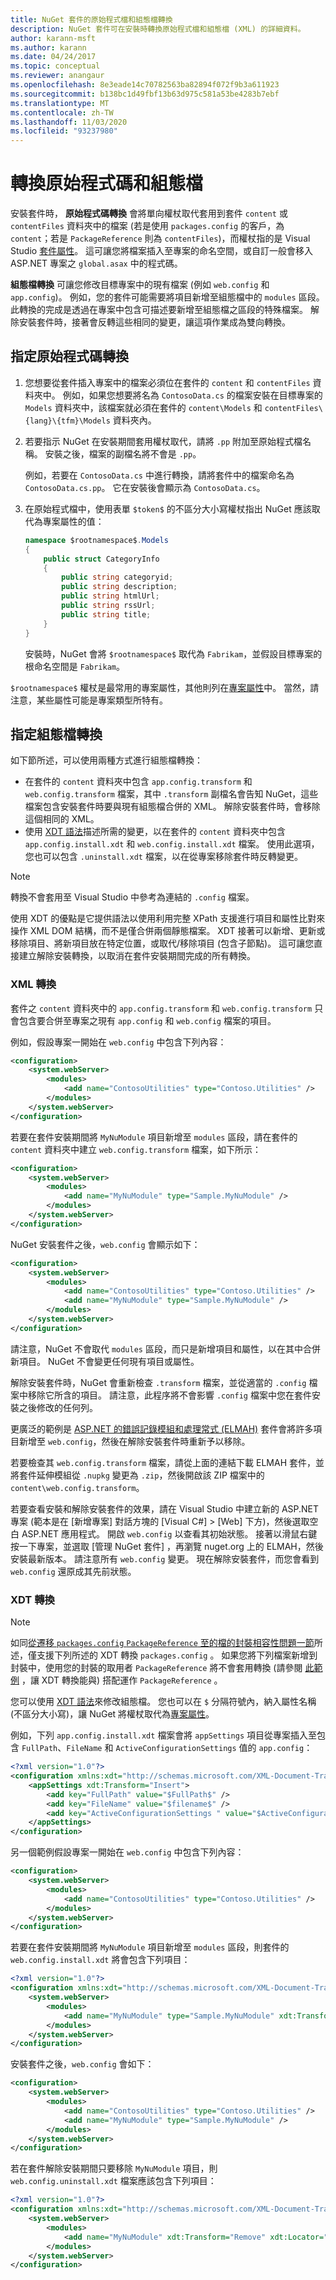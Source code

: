 ```yaml
---
title: NuGet 套件的原始程式檔和組態檔轉換
description: NuGet 套件可在安裝時轉換原始程式檔和組態檔 (XML) 的詳細資料。
author: karann-msft
ms.author: karann
ms.date: 04/24/2017
ms.topic: conceptual
ms.reviewer: anangaur
ms.openlocfilehash: 8e3eade14c70782563ba82894f072f9b3a611923
ms.sourcegitcommit: b138bc1d49fbf13b63d975c581a53be4283b7ebf
ms.translationtype: MT
ms.contentlocale: zh-TW
ms.lasthandoff: 11/03/2020
ms.locfileid: "93237980"
---
```

# <a name="transforming-source-code-and-configuration-files"></a>轉換原始程式碼和組態檔

安裝套件時， **原始程式碼轉換** 會將單向權杖取代套用到套件 `content` 或 `contentFiles` 資料夾中的檔案 (若是使用 `packages.config` 的客戶，為 `content`；若是 `PackageReference` 則為 `contentFiles`)，而權杖指的是 Visual Studio [套件屬性](/dotnet/api/vslangproj.projectproperties?view=visualstudiosdk-2017&viewFallbackFrom=netframework-4.7)。 這可讓您將檔案插入至專案的命名空間，或自訂一般會移入 ASP.NET 專案之 `global.asax` 中的程式碼。

**組態檔轉換** 可讓您修改目標專案中的現有檔案 (例如 `web.config` 和 `app.config`)。 例如，您的套件可能需要將項目新增至組態檔中的 `modules` 區段。 此轉換的完成是透過在專案中包含可描述要新增至組態檔之區段的特殊檔案。 解除安裝套件時，接著會反轉這些相同的變更，讓這項作業成為雙向轉換。

## <a name="specifying-source-code-transformations"></a>指定原始程式碼轉換

1. 您想要從套件插入專案中的檔案必須位在套件的 `content` 和 `contentFiles` 資料夾中。 例如，如果您想要將名為 `ContosoData.cs` 的檔案安裝在目標專案的 `Models` 資料夾中，該檔案就必須在套件的 `content\Models` 和 `contentFiles\{lang}\{tfm}\Models` 資料夾內。

1. 若要指示 NuGet 在安裝期間套用權杖取代，請將 `.pp` 附加至原始程式檔名稱。 安裝之後，檔案的副檔名將不會是 `.pp`。

    例如，若要在 `ContosoData.cs` 中進行轉換，請將套件中的檔案命名為 `ContosoData.cs.pp`。 它在安裝後會顯示為 `ContosoData.cs`。

1. 在原始程式檔中，使用表單 `$token$` 的不區分大小寫權杖指出 NuGet 應該取代為專案屬性的值：

    ```cs
    namespace $rootnamespace$.Models
    {
        public struct CategoryInfo
        {
            public string categoryid;
            public string description;
            public string htmlUrl;
            public string rssUrl;
            public string title;
        }
    }
    ```

    安裝時，NuGet 會將 `$rootnamespace$` 取代為 `Fabrikam`，並假設目標專案的根命名空間是 `Fabrikam`。

`$rootnamespace$` 權杖是最常用的專案屬性，其他則列在[專案屬性](/dotnet/api/vslangproj.projectproperties?view=visualstudiosdk-2017&viewFallbackFrom=netframework-4.7)中。 當然，請注意，某些屬性可能是專案類型所特有。

## <a name="specifying-config-file-transformations"></a>指定組態檔轉換

如下節所述，可以使用兩種方式進行組態檔轉換：

- 在套件的 `content` 資料夾中包含 `app.config.transform` 和 `web.config.transform` 檔案，其中 `.transform` 副檔名會告知 NuGet，這些檔案包含安裝套件時要與現有組態檔合併的 XML。 解除安裝套件時，會移除這個相同的 XML。
- 使用 [XDT 語法](/previous-versions/aspnet/dd465326(v=vs.110))描述所需的變更，以在套件的 `content` 資料夾中包含 `app.config.install.xdt` 和 `web.config.install.xdt` 檔案。 使用此選項，您也可以包含 `.uninstall.xdt` 檔案，以在從專案移除套件時反轉變更。

> [!Note]
> 轉換不會套用至 Visual Studio 中參考為連結的 `.config` 檔案。

使用 XDT 的優點是它提供語法以使用利用完整 XPath 支援進行項目和屬性比對來操作 XML DOM 結構，而不是僅合併兩個靜態檔案。 XDT 接著可以新增、更新或移除項目、將新項目放在特定位置，或取代/移除項目 (包含子節點)。 這可讓您直接建立解除安裝轉換，以取消在套件安裝期間完成的所有轉換。

### <a name="xml-transforms"></a>XML 轉換

套件之 `content` 資料夾中的 `app.config.transform` 和 `web.config.transform` 只會包含要合併至專案之現有 `app.config` 和 `web.config` 檔案的項目。

例如，假設專案一開始在 `web.config` 中包含下列內容：

```xml
<configuration>
    <system.webServer>
        <modules>
            <add name="ContosoUtilities" type="Contoso.Utilities" />
        </modules>
    </system.webServer>
</configuration>
```

若要在套件安裝期間將 `MyNuModule` 項目新增至 `modules` 區段，請在套件的 `content` 資料夾中建立 `web.config.transform` 檔案，如下所示：

```xml
<configuration>
    <system.webServer>
        <modules>
            <add name="MyNuModule" type="Sample.MyNuModule" />
        </modules>
    </system.webServer>
</configuration>
```

NuGet 安裝套件之後，`web.config` 會顯示如下：

```xml
<configuration>
    <system.webServer>
        <modules>
            <add name="ContosoUtilities" type="Contoso.Utilities" />
            <add name="MyNuModule" type="Sample.MyNuModule" />
        </modules>
    </system.webServer>
</configuration>
```

請注意，NuGet 不會取代 `modules` 區段，而只是新增項目和屬性，以在其中合併新項目。 NuGet 不會變更任何現有項目或屬性。

解除安裝套件時，NuGet 會重新檢查 `.transform` 檔案，並從適當的 `.config` 檔案中移除它所含的項目。 請注意，此程序將不會影響 `.config` 檔案中您在套件安裝之後修改的任何列。

更廣泛的範例是 [ASP.NET 的錯誤記錄模組和處理常式 (ELMAH)](https://www.nuget.org/packages/elmah/) 套件會將許多項目新增至 `web.config`，然後在解除安裝套件時重新予以移除。

若要檢查其 `web.config.transform` 檔案，請從上面的連結下載 ELMAH 套件，並將套件延伸模組從 `.nupkg` 變更為 `.zip`，然後開啟該 ZIP 檔案中的 `content\web.config.transform`。

若要查看安裝和解除安裝套件的效果，請在 Visual Studio 中建立新的 ASP.NET 專案 (範本是在 [新增專案] 對話方塊的 [Visual C#] > [Web]  下方)，然後選取空白 ASP.NET 應用程式。 開啟 `web.config` 以查看其初始狀態。 接著以滑鼠右鍵按一下專案，並選取 [管理 NuGet 套件]  ，再瀏覽 nuget.org 上的 ELMAH，然後安裝最新版本。 請注意所有 `web.config` 變更。 現在解除安裝套件，而您會看到 `web.config` 還原成其先前狀態。

### <a name="xdt-transforms"></a>XDT 轉換

> [!Note]
> 如同[從遷移 `packages.config` `PackageReference` 至的檔的封裝相容性問題一節](../consume-packages/migrate-packages-config-to-package-reference.md#package-compatibility-issues)所述，僅支援下列所述的 XDT 轉換 `packages.config` 。 如果您將下列檔案新增到封裝中，使用您的封裝的取用者 `PackageReference` 將不會套用轉換 (請參閱 [此範例](https://github.com/NuGet/Samples/tree/master/XDTransformExample) ，讓 XDT 轉換能與) 搭配運作 `PackageReference` 。

您可以使用 [XDT 語法](/previous-versions/aspnet/dd465326(v=vs.110))來修改組態檔。 您也可以在 `$` 分隔符號內，納入屬性名稱 (不區分大小寫)，讓 NuGet 將權杖取代為[專案屬性](/dotnet/api/vslangproj.projectproperties?view=visualstudiosdk-2017&viewFallbackFrom=netframework-4.7)。

例如，下列 `app.config.install.xdt` 檔案會將 `appSettings` 項目從專案插入至包含 `FullPath`、`FileName` 和 `ActiveConfigurationSettings` 值的 `app.config`：

```xml
<?xml version="1.0"?>
<configuration xmlns:xdt="http://schemas.microsoft.com/XML-Document-Transform">
    <appSettings xdt:Transform="Insert">
        <add key="FullPath" value="$FullPath$" />
        <add key="FileName" value="$filename$" />
        <add key="ActiveConfigurationSettings " value="$ActiveConfigurationSettings$" />
    </appSettings>
</configuration>
```

另一個範例假設專案一開始在 `web.config` 中包含下列內容：

```xml
<configuration>
    <system.webServer>
        <modules>
            <add name="ContosoUtilities" type="Contoso.Utilities" />
        </modules>
    </system.webServer>
</configuration>
```

若要在套件安裝期間將 `MyNuModule` 項目新增至 `modules` 區段，則套件的 `web.config.install.xdt` 將會包含下列項目：

```xml
<?xml version="1.0"?>
<configuration xmlns:xdt="http://schemas.microsoft.com/XML-Document-Transform">
    <system.webServer>
        <modules>
            <add name="MyNuModule" type="Sample.MyNuModule" xdt:Transform="Insert" />
        </modules>
    </system.webServer>
</configuration>
```

安裝套件之後，`web.config` 會如下：

```xml
<configuration>
    <system.webServer>
        <modules>
            <add name="ContosoUtilities" type="Contoso.Utilities" />
            <add name="MyNuModule" type="Sample.MyNuModule" />
        </modules>
    </system.webServer>
</configuration>
```

若在套件解除安裝期間只要移除 `MyNuModule` 項目，則 `web.config.uninstall.xdt` 檔案應該包含下列項目：

```xml
<?xml version="1.0"?>
<configuration xmlns:xdt="http://schemas.microsoft.com/XML-Document-Transform">
    <system.webServer>
        <modules>
            <add name="MyNuModule" xdt:Transform="Remove" xdt:Locator="Match(name)" />
        </modules>
    </system.webServer>
</configuration>
```